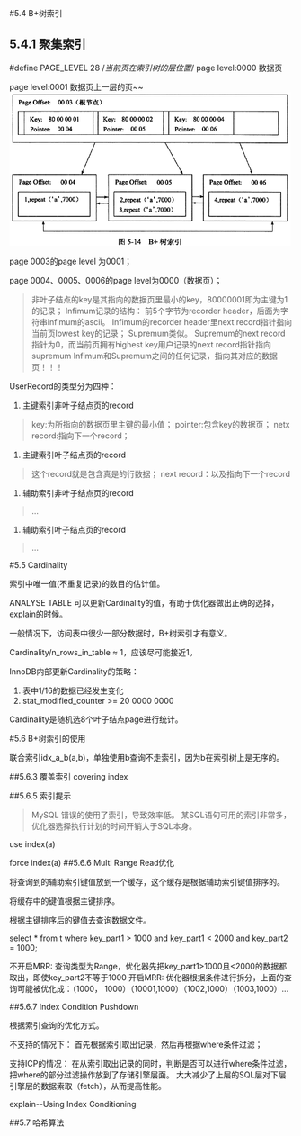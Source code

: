 #5.4 B+树索引
## 5.4.1 聚集索引
#define PAGE_LEVEL                 28     /*当前页在索引树的层位置*/ 
page level:0000 数据页

page level:0001 数据页上一层的页~~
![B+树索引](png/B+树索引.png)

page 0003的page level 为0001；

page 0004、0005、0006的page level为0000（数据页）；

> 非叶子结点的key是其指向的数据页里最小的key，80000001即为主键为1的记录；
> Infimum记录的结构：
> 前5个字节为recorder header，后面为字符串infimum的ascii。
> Infimum的recorder header里next record指针指向当前页lowest key的记录；
> Supremum类似。
> Supremum的next record指针为0，而当前页拥有highest key用户记录的next record指针指向supremum
Infimum和Supremum之间的任何记录，指向其对应的数据页！！！

UserRecord的类型分为四种：
1. 主键索引非叶子结点页的record

> key:为所指向的数据页里主键的最小值；
> pointer:包含key的数据页；
> netx record:指向下一个record；
1. 主键索引叶子结点页的record
> 这个record就是包含真是的行数据；
> next record：以及指向下一个record
1. 辅助索引非叶子结点页的record
> ...
1. 辅助索引叶子结点页的record
> ...



#5.5 Cardinality

索引中唯一值(不重复记录)的数目的估计值。

ANALYSE TABLE 可以更新Cardinality的值，有助于优化器做出正确的选择，explain的时候。

一般情况下，访问表中很少一部分数据时，B+树索引才有意义。

Cardinality/n_rows_in_table ≈ 1，应该尽可能接近1。

InnoDB内部更新Cardinality的策略：
1. 表中1/16的数据已经发生变化
1. stat_modified_counter >= 20 0000 0000

Cardinality是随机选8个叶子结点page进行统计。

#5.6 B+树索引的使用

联合索引idx_a_b(a,b)，单独使用b查询不走索引，因为b在索引树上是无序的。

##5.6.3 覆盖索引
covering index


##5.6.5 索引提示
> MySQL 错误的使用了索引，导致效率低。
> 某SQL语句可用的索引非常多，优化器选择执行计划的时间开销大于SQL本身。

use index(a)

force index(a)
##5.6.6 Multi Range Read优化

将查询到的辅助索引键值放到一个缓存，这个缓存是根据辅助索引键值排序的。

将缓存中的键值根据主键排序。

根据主键排序后的键值去查询数据文件。

select * from t
    where key_part1 > 1000 and key_part1 < 2000
    and key_part2 = 1000;

不开启MRR:
查询类型为Range，优化器先把key_part1>1000且<2000的数据都取出，即使key_part2不等于1000
开启MRR:
优化器根据条件进行拆分，上面的查询可能被优化成：（1000， 1000）（10001,1000）（1002,1000）（1003,1000）...

##5.6.7 Index Condition Pushdown

根据索引查询的优化方式。

不支持的情况下：
首先根据索引取出记录，然后再根据where条件过滤；

支持ICP的情况：
在从索引取出记录的同时，判断是否可以进行where条件过滤，把where的部分过滤操作放到了存储引擎层面。
大大减少了上层的SQL层对下层引擎层的数据索取（fetch），从而提高性能。

explain--Using Index Conditioning

##5.7 哈希算法





